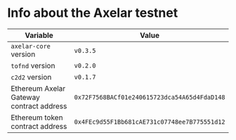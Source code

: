 # Info about the Axelar testnet

Variable  | Value
------------- | -------------
`axelar-core` version | `v0.3.5`
`tofnd` version | `v0.2.0`
`c2d2` version | `v0.1.7`
Ethereum Axelar Gateway contract address | `0x72F7568BACf01e240615723dca54A65d4FdaD148`
Ethereum token contract address | `0x4FEc9d55F1Bb681cAE731c07748ee7B775551d12`
